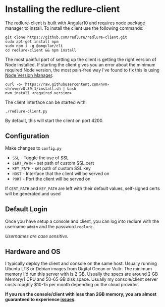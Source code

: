 # Installing the redlure-client
The redlure-client is built with Angular10 and requires node package manager to install. To install the client use the following commands:
```shell
git clone https://github.com/redlure/redlure-client.git
sudo apt-get install npm
sudo npm i -g @angular/cli
cd redlure-client && npm install
```

The most painful part of setting up the client is getting the right version of Node installed. If starting the client gives you an error about the minimum required Node version, the most pain-free way I've found to fix this is using [Node Version Manager](https://github.com/nvm-sh/nvm).
```shell
curl -o- https://raw.githubusercontent.com/nvm-sh/nvm/v0.39.1/install.sh | bash
nvm install <required version>
```

The client interface can be started with:
```shell
./redlure-client.py
```
By default, this will start the client on port 4200.

## Configuration
Make changes to `config.py`
* `SSL` - Toggle the use of SSL
* `CERT_PATH` - set path of custom SSL cert 
* `KEY_PATH` - set path of custom SSL key
* `HOST` - Interface that the client will be served on
* `PORT` - Port the client will be served on

If `CERT_PATH` and `KEY_PATH` are left with their default values, self-signed certs will be generated and used

## Default Login
Once you have setup a console and client, you can log into redlure with the username `admin` and the password `redlure`.

*Usernames are case sensitive.*

## Hardware and OS
I typically deploy the client and console on the same host. Usually running Ubuntu LTS or Debian images from Digital Ocean or Vultr. The minimum memory I'd run this server with is 2 GB. Usually the specs are around 2 GB Memory/1 CPU and 50-65 GB disk space. Usually my console/client server costs roughly $10-15 per month depending on the cloud provider.

__If you run the console/client with less than 2GB memory, you are almost guaranteed to experience [issues](https://github.com/redlure/redlure-console/issues/10).__ 
